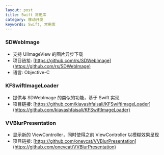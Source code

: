 ```yaml
---
layout: post
title: Swift 常用库
category: 移动开发
keywords: Swift, 常用库
---
```


### SDWebImage
- 支持 UIImageView 的图片异步下载
- 项目链接: [https://github.com/rs/SDWebImage](https://github.com/rs/SDWebImage)
- 语言: Objective-C

### KFSwiftImageLoader
- 提供与 SDWebImage 的类似的功能，基于 Swift 实现
- 项目链接: [https://github.com/kiavashfaisali/KFSwiftImageLoader](https://github.com/kiavashfaisali/KFSwiftImageLoader)


### VVBlurPresentation
- 显示新的 ViewController，同时使得之前 ViewController 以模糊效果呈现
- 项目链接: [https://github.com/onevcat/VVBlurPresentation](https://github.com/onevcat/VVBlurPresentation)
